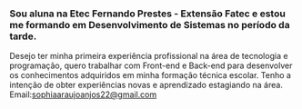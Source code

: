 ### Sou aluna na Etec Fernando Prestes - Extensão Fatec e estou me formando em Desenvolvimento de Sistemas no período da tarde.
Desejo ter minha primeira experiência profissional na área de tecnologia e programação, quero trabalhar com Front-end e Back-end para desenvolver os conhecimentos adquiridos em minha formação técnica escolar. Tenho a intenção de obter experiências novas e aprendizado estagiando na área.
Email:sophiaaraujoanjos22@gmail.com

<!--
**Sophia-Araujo/Sophia-Araujo** is a ✨ _special_ ✨ repository because its `README.md` (this file) appears on your GitHub profile.

Here are some ideas to get you started:

- 🔭 I’m currently working on ...
- 🌱 I’m currently learning ...
- 👯 I’m looking to collaborate on ...
- 🤔 I’m looking for help with ...
- 💬 Ask me about ...
- 📫 How to reach me: ...
- 😄 Pronouns: ...
- ⚡ Fun fact: ...
-->
